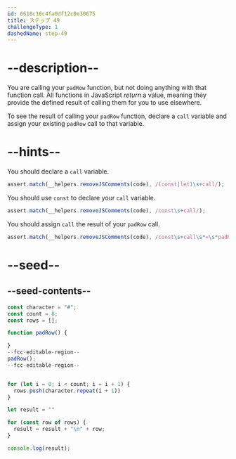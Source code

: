 ```yaml
---
id: 6610c16c4fa0df12c0e30675
title: ステップ 49
challengeType: 1
dashedName: step-49
---
```


# --description--

You are calling your `padRow` function, but not doing anything with that function call. All functions in JavaScript <dfn>return</dfn> a value, meaning they provide the defined result of calling them for you to use elsewhere.

To see the result of calling your `padRow` function, declare a `call` variable and assign your existing `padRow` call to that variable.

# --hints--

You should declare a `call` variable.

```js
assert.match(__helpers.removeJSComments(code), /(const|let)\s+call/);
```

You should use `const` to declare your `call` variable.

```js
assert.match(__helpers.removeJSComments(code), /const\s+call/);
```

You should assign `call` the result of your `padRow` call.

```js
assert.match(__helpers.removeJSComments(code), /const\s+call\s*=\s*padRow\(\)/);
```

# --seed--

## --seed-contents--

```js
const character = "#";
const count = 8;
const rows = [];

function padRow() {

}
--fcc-editable-region--
padRow();
--fcc-editable-region--


for (let i = 0; i < count; i = i + 1) {
  rows.push(character.repeat(i + 1))
}

let result = ""

for (const row of rows) {
  result = result + "\n" + row;
}

console.log(result);
```
